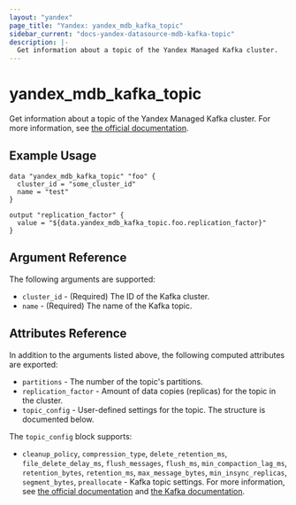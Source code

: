 ```yaml
---
layout: "yandex"
page_title: "Yandex: yandex_mdb_kafka_topic"
sidebar_current: "docs-yandex-datasource-mdb-kafka-topic"
description: |-
  Get information about a topic of the Yandex Managed Kafka cluster.
---
```


# yandex\_mdb\_kafka\_topic

Get information about a topic of the Yandex Managed Kafka cluster. For more information, see
[the official documentation](https://cloud.yandex.com/docs/managed-kafka/concepts).

## Example Usage

```hcl
data "yandex_mdb_kafka_topic" "foo" {
  cluster_id = "some_cluster_id"
  name = "test"
}

output "replication_factor" {
  value = "${data.yandex_mdb_kafka_topic.foo.replication_factor}"
}
```

## Argument Reference

The following arguments are supported:

* `cluster_id` - (Required) The ID of the Kafka cluster.
* `name` - (Required) The name of the Kafka topic.

## Attributes Reference

In addition to the arguments listed above, the following computed attributes are
exported:

* `partitions` - The number of the topic's partitions.
* `replication_factor` - Amount of data copies (replicas) for the topic in the cluster.
* `topic_config` - User-defined settings for the topic. The structure is documented below.

The `topic_config` block supports:

* `cleanup_policy`, `compression_type`, `delete_retention_ms`, `file_delete_delay_ms`, `flush_messages`, `flush_ms`, 
  `min_compaction_lag_ms`, `retention_bytes`, `retention_ms`, `max_message_bytes`, `min_insync_replicas`, 
  `segment_bytes`, `preallocate` - Kafka topic settings. For more information, see
  [the official documentation](https://cloud.yandex.com/en-ru/docs/managed-kafka/concepts/settings-list#topic-settings)
  and [the Kafka documentation](https://kafka.apache.org/documentation/#topicconfigs).
